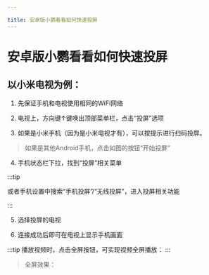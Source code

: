 ```yaml
---

title: 安卓版小鹦看看如何快速投屏
---
```


# 安卓版小鹦看看如何快速投屏


## 以小米电视为例：

1. 先保证手机和电视使用相同的WiFi网络

2. 电视上，方向键↑键唤出顶部菜单栏，点击“投屏”选项

<ImageCard imageSrc="https://pic4.zhimg.com/v2-b5cf1bb9f5cc47b228a941c752c59f07_1440w.jpg" description=""/> 

3. 如果是小米手机（因为是小米电视才有），可以按提示进行扫码投屏。

> 如果是其他Android手机，点击如图的按钮“开始投屏”



<ImageCard imageSrc="https://pic1.zhimg.com/v2-739dbd016b1e44805785053d65359b08_1440w.jpg" description=""/> 

4. 手机状态栏下拉，找到“投屏”相关菜单

<ImageCard imageSrc="https://pic1.zhimg.com/v2-fc0679a9750e79b4c4efaae15fc9d494_1440w.jpg" description=""/> 

:::tip

或者手机设置中搜索“手机投屏”/“无线投屏”，进入投屏相关功能

:::

<ImageCard imageSrc="https://pic3.zhimg.com/v2-c51b70a3d539f98b43fbcd2e9bf915d4_1440w.jpg" description=""/> 


5. 选择投屏的电视

<ImageCard imageSrc="https://pic1.zhimg.com/v2-7458bac22c953782ef692ea2ae4ff15c_1440w.jpg" description=""/> 


6. 连接成功后即可在电视上显示手机画面

<ImageCard imageSrc="https://pic3.zhimg.com/v2-6e09e825ab6ff43fc15d9ec089233e0c_1440w.jpg" description=""/> 


:::tip
播放视频时，点击全屏按钮，可实现视频全屏播放：
:::


<ImageCard imageSrc="https://pica.zhimg.com/v2-279ecb6094e3a599f6f5ff9eb6e57c9a_1440w.jpg" description=""/> 


> 全屏效果：

<ImageCard imageSrc="https://pica.zhimg.com/v2-5d4d4b400371a97be2a4cff259b7df9e_1440w.jpg" description=""/> 
